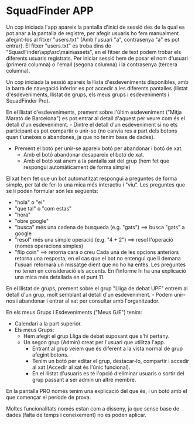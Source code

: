 # SquadFinder APP

Un cop iniciada l'app apareix la pantalla d'inici de sessió des de la qual es pot anar a la pantalla de registre,
per afegir usuaris ho fem manualment afegint-los al fitxer "users.txt" (Amb l'usuari "a", contrasenya "a" es pot entrar).
El fitxer "users.txt" es troba dins de  "SquadFinder\app\src\main\assets", en el fitxer de text podem trobar els diferents usuaris registrats. Per iniciar sessió hem de posar el nom d'usuari (primera columna) o l'email (segona columna) i la contrasenya (tercera columna).

Un cop iniciada la sessió apareix la llista d'esdeveniments disponibles, amb la barra de navegació inferior es pot accedir a les diferents pantalles (llistat d'esdeveniments, llistat de grups, els meus grups i esdeveniments i SquadFinder Pro).

En el llistat d'esdeveniments, prement sobre l'últim esdeveniment ("Mitja Marató de Barcelona") es pot entrar al detall d'aquest per veure com és el detall d'un esdeveniment.
	- Dintre el detall d'un esdeveniment si no ets participant es pot compartir o unir-se (no canvia res a part dels botons quan t'uneixes o abandones, ja que no tenim base de dades).
* Prement el botó per unir-se apareix botó per abandonar i botó de xat.
  - Amb el botó abandonar desapareix el botó de xat.
  - Amb el botó xat anem a la pantalla xat del grup (hem fet que respongui automàticament de forma simple)

El xat hem fet que un bot automatitzat respongui a preguntes de forma simple, per tal de fer-lo una mica més interactiu i "viu".
Les preguntes que se li poden formular són les següents:
- "hola" o "ei"
- "que tal" o "com estas"
- "hora"
- "obre google"
- "busca" més una cadena de busqueda (e.g. "gats") ==> busca "gats" a google
- "resol" més una simple operació (e.g. "4 + 2") ==> resol l'operació (només operacions simples)
- "flip coin" ==> retorna cara o creu
Cada una de les opcions anteriors retorna una resposta, en el cas que el bot no entengui que li demana l'usuari retornarà un missatge dient que no ho ha entès.
Les preguntes no tenen en consideració els accents. En l'informe hi ha una explicació una mica més detallada en el punt 11.

En el llistat de grups, prement sobre el grup "Lliga de debat UPF" entrem al detall d'un grup, molt semblant al detall d'un esdeveniment.
	- Podem unir-nos i abandonar i entrar al xat per consultar amb l'organitzador.
	
En els meus Grups i Esdeveniments ("Meus G/E") tenim:
 * Calendari a la part superior.
 * Els meus Grups:
    - Hem afegit el grup Lliga de debat suposant que s'hi pertany.
    - Un segon grup (Admin) creat per l'usuari que utilitza l'app.
       - Entrant al grup veiem que és diferent a la vista normal de grup afegint botons. 
       - Tenim un botó per editar el grup, destacar-lo, compartir i accedir al xat (Accedir al xat és l'únic funcional). 
       - En el llistat d'usuaris es té l'opció d'eliminar usuaris o sortir del grup passant a ser admin un altre membre.

En la pantalla PRO només tenim una explicació del que és, i un botó amb el que començar el període de prova.

Moltes funcionalitats només estan com a disseny, ja que sense base de dades (falta de temps i coneixement) no es poden aplicar.

